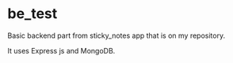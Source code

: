 # be_test
Basic backend part from sticky_notes app that is on my repository.

It uses Express js and MongoDB.

